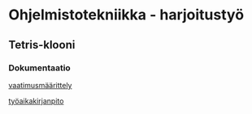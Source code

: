 # Ohjelmistotekniikka - harjoitustyö

## Tetris-klooni

### Dokumentaatio

[vaatimusmäärittely](https://github.com/Malpel/ot-harjoitustyo/blob/master/dokumentaatio/vaatimusmaarittely.md)


[työaikakirjanpito](https://github.com/Malpel/ot-harjoitustyo/blob/master/dokumentaatio/tyoaikakirjanpito.md)
